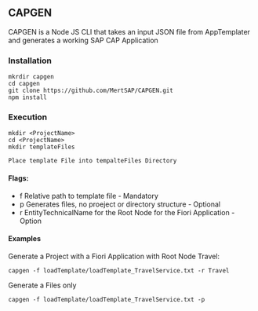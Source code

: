 ## CAPGEN
CAPGEN is a Node JS CLI that takes an input JSON file from AppTemplater and generates a working SAP CAP Application

### Installation
```
mkrdir capgen
cd capgen
git clone https://github.com/MertSAP/CAPGEN.git
npm install
```

### Execution
```
mkdir <ProjectName>
cd <ProjectName>
mkdir templateFiles

Place template File into tempalteFiles Directory
```

#### Flags:
  - f Relative path to template file - Mandatory
  - p Generates files, no proeject or directory structure - Optional
  - r EntityTechnicalName for the Root Node for the Fiori Application - Option

#### Examples
Generate a Project with a Fiori Application with Root Node Travel:
```
capgen -f loadTemplate/loadTemplate_TravelService.txt -r Travel
```
Generate a Files only
```
capgen -f loadTemplate/loadTemplate_TravelService.txt -p
```
